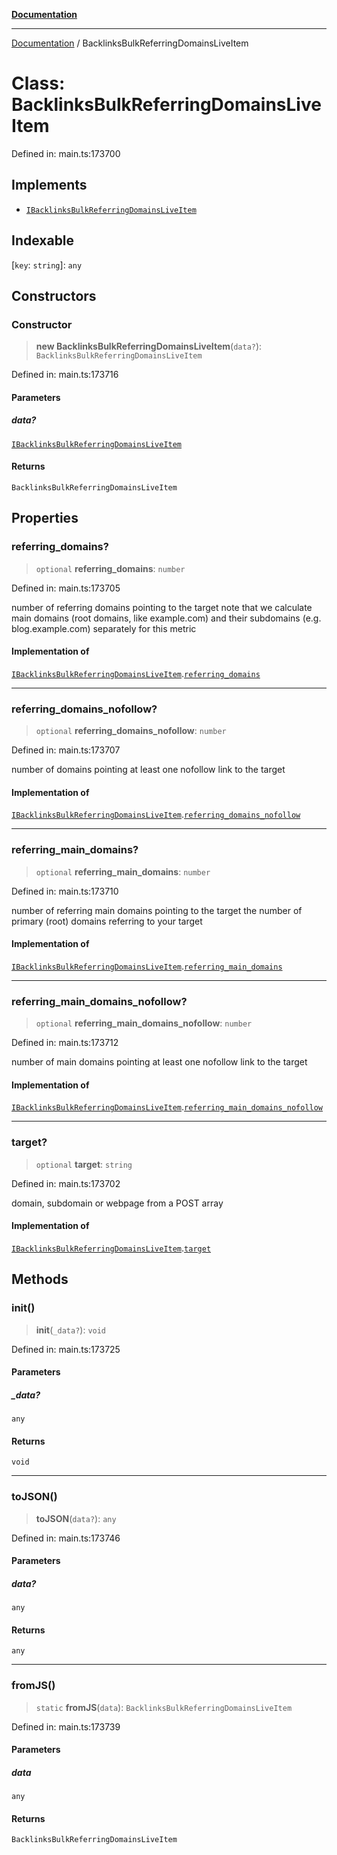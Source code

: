 [**Documentation**](../README.md)

***

[Documentation](../README.md) / BacklinksBulkReferringDomainsLiveItem

# Class: BacklinksBulkReferringDomainsLiveItem

Defined in: main.ts:173700

## Implements

- [`IBacklinksBulkReferringDomainsLiveItem`](../interfaces/IBacklinksBulkReferringDomainsLiveItem.md)

## Indexable

\[`key`: `string`\]: `any`

## Constructors

### Constructor

> **new BacklinksBulkReferringDomainsLiveItem**(`data?`): `BacklinksBulkReferringDomainsLiveItem`

Defined in: main.ts:173716

#### Parameters

##### data?

[`IBacklinksBulkReferringDomainsLiveItem`](../interfaces/IBacklinksBulkReferringDomainsLiveItem.md)

#### Returns

`BacklinksBulkReferringDomainsLiveItem`

## Properties

### referring\_domains?

> `optional` **referring\_domains**: `number`

Defined in: main.ts:173705

number of referring domains pointing to the target
note that we calculate main domains (root domains, like example.com) and their subdomains (e.g. blog.example.com) separately for this metric

#### Implementation of

[`IBacklinksBulkReferringDomainsLiveItem`](../interfaces/IBacklinksBulkReferringDomainsLiveItem.md).[`referring_domains`](../interfaces/IBacklinksBulkReferringDomainsLiveItem.md#referring_domains)

***

### referring\_domains\_nofollow?

> `optional` **referring\_domains\_nofollow**: `number`

Defined in: main.ts:173707

number of domains pointing at least one nofollow link to the target

#### Implementation of

[`IBacklinksBulkReferringDomainsLiveItem`](../interfaces/IBacklinksBulkReferringDomainsLiveItem.md).[`referring_domains_nofollow`](../interfaces/IBacklinksBulkReferringDomainsLiveItem.md#referring_domains_nofollow)

***

### referring\_main\_domains?

> `optional` **referring\_main\_domains**: `number`

Defined in: main.ts:173710

number of referring main domains pointing to the target
the number of primary (root) domains referring to your target

#### Implementation of

[`IBacklinksBulkReferringDomainsLiveItem`](../interfaces/IBacklinksBulkReferringDomainsLiveItem.md).[`referring_main_domains`](../interfaces/IBacklinksBulkReferringDomainsLiveItem.md#referring_main_domains)

***

### referring\_main\_domains\_nofollow?

> `optional` **referring\_main\_domains\_nofollow**: `number`

Defined in: main.ts:173712

number of main domains pointing at least one nofollow link to the target

#### Implementation of

[`IBacklinksBulkReferringDomainsLiveItem`](../interfaces/IBacklinksBulkReferringDomainsLiveItem.md).[`referring_main_domains_nofollow`](../interfaces/IBacklinksBulkReferringDomainsLiveItem.md#referring_main_domains_nofollow)

***

### target?

> `optional` **target**: `string`

Defined in: main.ts:173702

domain, subdomain or webpage from a POST array

#### Implementation of

[`IBacklinksBulkReferringDomainsLiveItem`](../interfaces/IBacklinksBulkReferringDomainsLiveItem.md).[`target`](../interfaces/IBacklinksBulkReferringDomainsLiveItem.md#target)

## Methods

### init()

> **init**(`_data?`): `void`

Defined in: main.ts:173725

#### Parameters

##### \_data?

`any`

#### Returns

`void`

***

### toJSON()

> **toJSON**(`data?`): `any`

Defined in: main.ts:173746

#### Parameters

##### data?

`any`

#### Returns

`any`

***

### fromJS()

> `static` **fromJS**(`data`): `BacklinksBulkReferringDomainsLiveItem`

Defined in: main.ts:173739

#### Parameters

##### data

`any`

#### Returns

`BacklinksBulkReferringDomainsLiveItem`
